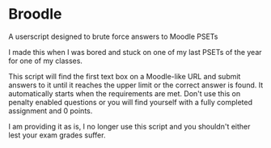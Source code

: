 # Broodle
A userscript designed to brute force answers to Moodle PSETs

I made this when I was bored and stuck on one of my last PSETs of the year for one of my classes. 

This script will find the first text box on a Moodle-like URL and submit answers to it until it reaches the upper limit or the correct answer is found. It automatically starts when the requirements are met. Don't use this on penalty enabled questions or you will find yourself with a fully completed assignment and 0 points. 

I am providing it as is, I no longer use this script and you shouldn't either lest your exam grades suffer. 
